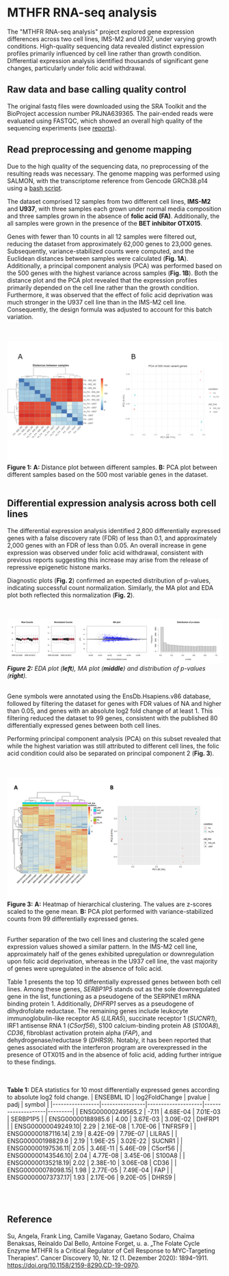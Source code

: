 # MTHFR RNA-seq analysis

The "MTHFR RNA-seq analysis" project explored gene expression differences across two cell lines, IMS-M2 and U937, under varying growth conditions. High-quality sequencing data revealed distinct expression profiles primarily influenced by cell line rather than growth condition. Differential expression analysis identified thousands of significant gene changes, particularly under folic acid withdrawal.

## Raw data and base calling quality control

The original fastq files were downloaded using the SRA Toolkit and the BioProject accession number PRJNA639365. The pair-ended reads were evaluated using FASTQC, which showed an overall high quality of the sequencing experiments (see [reports](https://github.com/ManuelGehl/mthfr_aml_rna_seq/tree/main/qc_reports_reads)).

## Read preprocessing and genome mapping

Due to the high quality of the sequencing data, no preprocessing of the resulting reads was necessary. The genome mapping was performed using SALMON, with the transcriptome reference from Gencode GRCh38.p14 using a [bash script](https://github.com/ManuelGehl/mthfr_aml_rna_seq/blob/main/salmon_pipe.sh).

The dataset comprised 12 samples from two different cell lines, **IMS-M2** and **U937**, with three samples each grown under normal media composition and three samples grown in the absence of **folic acid (FA)**. Additionally, the all samples were grown in the presence of the **BET inhibitor OTX015**.

Genes with fewer than 10 counts in all 12 samples were filtered out, reducing the dataset from approximately 62,000 genes to 23,000 genes. Subsequently, variance-stabilized counts were computed, and the Euclidean distances between samples were calculated (**Fig. 1A**). Additionally, a principal component analysis (PCA) was performed based on the 500 genes with the highest variance across samples (**Fig. 1B**). Both the distance plot and the PCA plot revealed that the expression profiles primarily depended on the cell line rather than the growth condition. Furthermore, it was observed that the effect of folic acid deprivation was much stronger in the U937 cell line than in the IMS-M2 cell line. Consequently, the design formula was adjusted to account for this batch variation.

<br></br>
![Figure1](figures/Figure_1.png)
**Figure 1:** **A:** Distance plot between different samples. **B:** PCA plot between different samples based on the 500 most variable genes in the dataset.
<br></br>


 ## Differential expression analysis across both cell lines

The differential expression analysis identified 2,800 differentially expressed genes with a false discovery rate (FDR) of less than 0.1, and approximately 2,000 genes with an FDR of less than 0.05. An overall increase in gene expression was observed under folic acid withdrawal, consistent with previous reports suggesting this increase may arise from the release of repressive epigenetic histone marks.

Diagnostic plots (**Fig. 2**) confirmed an expected distribution of p-values, indicating successful count normalization. Similarly, the MA plot and EDA plot both reflected this normalization (**Fig. 2**).

<br></br>
![Figure2](figures/Figure_2.png)
***Figure 2:*** *EDA plot (**left**), MA plot (**middle**) and distribution of p-values (**right**).*
<br></br>

Gene symbols were annotated using the EnsDb.Hsapiens.v86 database, followed by filtering the dataset for genes with FDR values of NA and higher than 0.05, and genes with an absolute log2 fold change of at least 1. This filtering reduced the dataset to 99 genes, consistent with the published 80 differentially expressed genes between both cell lines.

Performing principal component analysis (PCA) on this subset revealed that while the highest variation was still attributed to different cell lines, the folic acid condition could also be separated on principal component 2 (**Fig. 3**).

<br></br>
![Figure3](figures/Figure_3.png)
**Figure 3:** **A:** Heatmap of hierarchical clustering. The values are z-scores scaled to the gene mean. **B:** PCA plot performed with variance-stabilized counts from 99 differentially expressed genes.
<br></br>

Further separation of the two cell lines and clustering the scaled gene expression values showed a similar pattern. In the IMS-M2 cell line, approximately half of the genes exhibited upregulation or downregulation upon folic acid deprivation, whereas in the U937 cell line, the vast majority of genes were upregulated in the absence of folic acid.

Table 1 presents the top 10 differentially expressed genes between both cell lines. Among these genes, *SERBP1P5* stands out as the sole downregulated gene in the list, functioning as a pseudogene of the SERPINE1 mRNA binding protein 1. Additionally, *DHFRP1* serves as a pseudogene of dihydrofolate reductase. The remaining genes include leukocyte immunoglobulin-like receptor A5 (*LILRA5*), succinate receptor 1 (*SUCNR1*), IRF1 antisense RNA 1 (*C5orf56*), S100 calcium-binding protein A8 (*S100A8*), *CD36*, fibroblast activation protein alpha (*FAP*), and dehydrogenase/reductase 9 (*DHRS9*). Notably, it has been reported that genes associated with the interferon program are overexpressed in the presence of OTX015 and in the absence of folic acid, adding further intrigue to these findings.

<br></br>
**Table 1:** DEA statistics for 10 most differentially expressed genes according to absolute log2 fold change.
|       ENSEBML ID          | log2FoldChange | pvalue             | padj               | symbol  |
|-----------------|----------------|--------------------|--------------------|---------|
| ENSG00000249565.2 | -7.11          | 4.68E-04           | 7.01E-03           | SERBP1P5 |
| ENSG00000188985.6 | 4.00           | 3.67E-03           | 3.09E-02           | DHFRP1  |
| ENSG00000049249.10| 2.29           | 2.16E-08           | 1.70E-06           | TNFRSF9 |
| ENSG00000187116.14| 2.19           | 8.42E-09           | 7.79E-07           | LILRA5  |
| ENSG00000198829.6 | 2.19           | 1.96E-25           | 3.02E-22           | SUCNR1  |
| ENSG00000197536.11| 2.05           | 3.46E-11           | 5.46E-09           | C5orf56 |
| ENSG00000143546.10| 2.04           | 4.77E-08           | 3.45E-06           | S100A8  |
| ENSG00000135218.19| 2.02           | 2.38E-10           | 3.06E-08           | CD36    |
| ENSG00000078098.15| 1.98           | 2.77E-05           | 7.49E-04           | FAP     |
| ENSG00000073737.17| 1.93           | 2.17E-06           | 9.20E-05           | DHRS9   |

<br></br>

## Reference

Su, Angela, Frank Ling, Camille Vaganay, Gaetano Sodaro, Chaïma Benaksas, Reinaldo Dal Bello, Antoine Forget, u. a. „The Folate Cycle Enzyme MTHFR Is a Critical Regulator of Cell Response to MYC-Targeting Therapies“. Cancer Discovery 10, Nr. 12 (1. Dezember 2020): 1894–1911. https://doi.org/10.1158/2159-8290.CD-19-0970.

